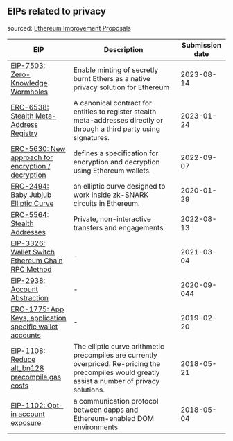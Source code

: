 ## EIPs related to privacy
sourced: [Ethereum Improvement Proposals](https://eips.ethereum.org)

| EIP  | Description | Submission date |
| ------------- | ------------- | ------------- |
| [EIP-7503: Zero-Knowledge Wormholes](https://eips.ethereum.org/EIPS/eip-7503) | Enable minting of secretly burnt Ethers as a native privacy solution for Ethereum | 2023-08-14 |
| [ERC-6538: Stealth Meta-Address Registry](https://eips.ethereum.org/EIPS/eip-6538) | A canonical contract for entities to register stealth meta-addresses directly or through a third party using signatures. | 2023-01-24 |
| [ERC-5630: New approach for encryption / decryption](https://eips.ethereum.org/EIPS/eip-5630) | defines a specification for encryption and decryption using Ethereum wallets. | 2022-09-07 |
| [ERC-2494: Baby Jubjub Elliptic Curve](https://eips.ethereum.org/EIPS/eip-2494) | an elliptic curve designed to work inside zk-SNARK circuits in Ethereum. | 2020-01-29 |
| [ERC-5564: Stealth Addresses](https://eips.ethereum.org/EIPS/eip-5564) | Private, non-interactive transfers and engagements | 2022-08-13 |
| [EIP-3326: Wallet Switch Ethereum Chain RPC Method](https://eips.ethereum.org/EIPS/eip-3326) | - | 2021-03-04 |
| [EIP-2938: Account Abstraction](https://eips.ethereum.org/EIPS/eip-2938) | - | 2020-09-044 |
| [ERC-1775: App Keys, application specific wallet accounts](https://eips.ethereum.org/EIPS/eip-1775) | - | 2019-02-20 |
| [EIP-1108: Reduce alt_bn128 precompile gas costs](https://eips.ethereum.org/EIPS/eip-1108) | The elliptic curve arithmetic precompiles are currently overpriced. Re-pricing the precompiles would greatly assist a number of privacy solutions. | 2018-05-21 |
| [EIP-1102: Opt-in account exposure](https://eips.ethereum.org/EIPS/eip-1102) | a communication protocol between dapps and Ethereum-enabled DOM environments | 2018-05-04 |
